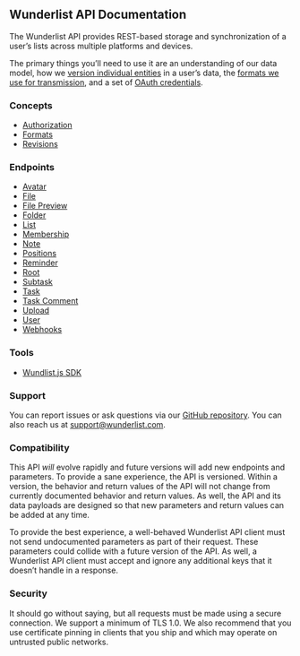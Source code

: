 ## Wunderlist API Documentation

The Wunderlist API provides REST-based storage and synchronization of a user’s lists across multiple platforms and devices.

The primary things you’ll need to use it are an understanding of our data model, how we [version individual entities](concepts/revisions) in a user’s data, the [formats we use for transmission](concepts/formats), and a set of [OAuth credentials](concepts/authorization).

### Concepts

* [Authorization](concepts/authorization.md)
* [Formats](concepts/formats.md)
* [Revisions](concepts/revisions.md)

### Endpoints

* [Avatar](endpoints/avatar.md)
* [File](endpoints/file.md)
* [File Preview](endpoints/file_preview.md)
* [Folder](endpoints/folder.md)
* [List](endpoints/list.md)
* [Membership](endpoints/membership.md)
* [Note](endpoints/note.md)
* [Positions](endpoints/positions.md)
* [Reminder](endpoints/reminder.md)
* [Root](endpoints/root.md)
* [Subtask](endpoints/subtask.md)
* [Task](endpoints/task.md)
* [Task Comment](endpoints/task_comment.md)
* [Upload](endpoints/upload.md)
* [User](endpoints/user.md)
* [Webhooks](endpoints/webhook.md)

### Tools

* [Wundlist.js SDK](tools/wunderlist.js.md)

### Support

You can report issues or ask questions via our [GitHub repository](https://github.com/wunderlist/api/issues). You can also reach us at [support@wunderlist.com](mailto:support@wunderlist.com).

### Compatibility

This API *will* evolve rapidly and future versions will add new endpoints and parameters. To provide a sane experience, the API is versioned. Within a version, the behavior and return values of the API will not change from currently documented behavior and return values. As well, the API and its data payloads are designed so that new parameters and return values can be added at any time.

To provide the best experience, a well-behaved Wunderlist API client must not send undocumented parameters as part of their request. These parameters could collide with a future version of the API. As well, a Wunderlist API client must accept and ignore any additional keys that it doesn’t handle in a response.


### Security

It should go without saying, but all requests must be made using a secure connection. We support a minimum of TLS 1.0. We also recommend that you use certificate pinning in clients that you ship and which may operate on untrusted public networks.  

